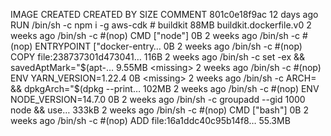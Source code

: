 IMAGE               CREATED             CREATED BY                                      SIZE                COMMENT
801c0e18f9ac        12 days ago         RUN /bin/sh -c npm i -g aws-cdk # buildkit      88MB                buildkit.dockerfile.v0
<missing>           2 weeks ago         /bin/sh -c #(nop)  CMD ["node"]                 0B
<missing>           2 weeks ago         /bin/sh -c #(nop)  ENTRYPOINT ["docker-entry…   0B
<missing>           2 weeks ago         /bin/sh -c #(nop) COPY file:238737301d473041…   116B
<missing>           2 weeks ago         /bin/sh -c set -ex   && savedAptMark="$(apt-…   9.55MB
<missing>           2 weeks ago         /bin/sh -c #(nop)  ENV YARN_VERSION=1.22.4      0B
<missing>           2 weeks ago         /bin/sh -c ARCH= && dpkgArch="$(dpkg --print…   102MB
<missing>           2 weeks ago         /bin/sh -c #(nop)  ENV NODE_VERSION=14.7.0      0B
<missing>           2 weeks ago         /bin/sh -c groupadd --gid 1000 node   && use…   333kB
<missing>           2 weeks ago         /bin/sh -c #(nop)  CMD ["bash"]                 0B
<missing>           2 weeks ago         /bin/sh -c #(nop) ADD file:16a1ddc40c95b14f8…   55.3MB
